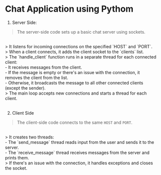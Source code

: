 # Chat Application using Pythom

1. Server Side:
> The server-side code sets up a basic chat server using sockets.
<br>
> It listens for incoming connections on the specified `HOST` and `PORT`.
<br>
> When a client connects, it adds the client socket to the `clients` list.
<br>
> The `handle_client` function runs in a separate thread for each connected client:
<br>
- It receives messages from the client.
<br>
- If the message is empty or there's an issue with the connection, it removes the client from the list.
<br>
- Otherwise, it broadcasts the message to all other connected clients (except the sender).
<br>
> The main loop accepts new connections and starts a thread for each client.
<br>
<br>

2. Client Side
> The client-side code connects to the same `HOST` and `PORT`.
<br>
> It creates two threads:
<br>
- The `send_message` thread reads input from the user and sends it to the server.
<br>
- The `receive_message` thread receives messages from the server and prints them.
<br>
> If there's an issue with the connection, it handles exceptions and closes the socket.
